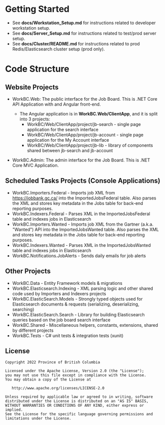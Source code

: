 # Getting Started

* See __docs/Workstation_Setup.md__ for instructions related to developer workstation setup. 
* See __docs/Server_Setup.md__ for instructions related to test/prod server setup. 
* See __docs/Cluster/README.md__ for instructions related to prod Redis/Elasticsearch cluster setup (prod only).

# Code Structure

## Website Projects

* WorkBC.Web:  The public interface for the Job Board.  This is .NET Core API Application with and Angular front-end.
    * The Angular application is in __WorkBC.Web/ClientApp__, and it is split into 3 projects:
        * WorkBC/Web/ClientApp/project/jb-search - single page application for the search interface
        * WorkBC/Web/ClientApp/project/jb-account - single page application for the My Account interface
        * WorkBC/Web/ClientApp/project/jb-lib - library of components shared between jb-search and jb-account

* WorkBC.Admin:  The admin interface for the Job Board.  This is .NET Core MVC Application.

## Scheduled Tasks Projects (Console Applications)

* WorkBC.Importers.Federal - Imports job XML from https://jobbank.gc.ca/ into the ImportedJobsFederal table. Also parses the XML and stores key metadata in the Jobs table for back-end reporting purposes.
* WorkBC.Indexers.Federal - Parses XML in the ImportedJobsFederal table and indexes jobs in Elasticsearch
* WorkBC.Importers.Wanted - Imports job XML from the Gartner (a.k.a. "Wanted") API into the ImportedJobsWanted table. Also parses the XML and stores key metadata in the Jobs table for back-end reporting purposes.
* WorkBC.Indexers.Wanted - Parses XML in the ImportedJobsWanted table and indexes jobs in Elasticsearch
* WorkBC.Notifications.JobAlerts - Sends daily emails for job alerts

## Other Projects 

* WorkBC.Data - Entity Framework models & migrations
* WorkBC.Elasticsearch.Indexing - XML parsing logic and other shared code used by Importers and Indexers projects
* WorkBC.ElasticSearch.Models - Strongly typed objects used for Elasticsearch documents & requests (serializing, deserializing, searching)
* WorkBC.ElasticSearch.Search - Library for building Elasticsearch queries based on the job board search interface
* WorkBC.Shared - Miscellaneous helpers, constants, extensions, shared by different projects 
* WorkBC.Tests - C# unit tests & integration tests (xunit)

## License

    Copyright 2022 Province of British Columbia

    Licensed under the Apache License, Version 2.0 (the "License");
    you may not use this file except in compliance with the License.
    You may obtain a copy of the License at

       http://www.apache.org/licenses/LICENSE-2.0

    Unless required by applicable law or agreed to in writing, software
    distributed under the License is distributed on an "AS IS" BASIS,
    WITHOUT WARRANTIES OR CONDITIONS OF ANY KIND, either express or implied.
    See the License for the specific language governing permissions and
    limitations under the License.